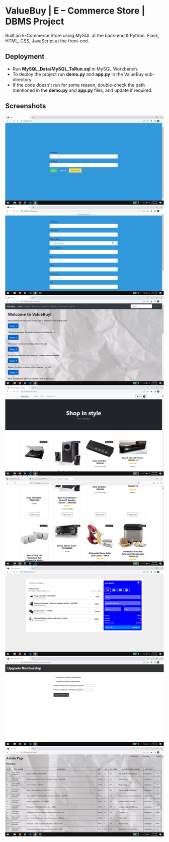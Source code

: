 
# ValueBuy | E – Commerce Store | DBMS Project

Built an E-Commerce Store using MySQL at the back-end & Python, Flask, HTML, CSS, JavaScript at the front-end.


## Deployment
* Run **MySQL_Data/MySQL_ToRun.sql** in MySQL Workbench.
* To deploy the project run **demo.py** and **app.py** in the ValueBuy sub-directory.
* If the code doesn't run for some reason, double-check the path mentioned in the **demo.py** and **app.py** files, and update if required.



## Screenshots

![login_signup](https://github.com/nikhil21268/ValueBuy/blob/main/Screenshots/loginSignup.PNG)
![signup](https://github.com/nikhil21268/ValueBuy/blob/main/Screenshots/signUp.PNG)
![queries_assmt](https://github.com/nikhil21268/ValueBuy/blob/main/Screenshots/queries.PNG)
![prods](https://github.com/nikhil21268/ValueBuy/blob/main/Screenshots/products1.PNG)
![prods_add_to_cart](https://github.com/nikhil21268/ValueBuy/blob/main/Screenshots/products2.PNG)
![cart](https://github.com/nikhil21268/ValueBuy/blob/main/Screenshots/cart.PNG)
![upgrade_membership](https://github.com/nikhil21268/ValueBuy/blob/main/Screenshots/upgradeMembership.PNG)
![admin](https://github.com/nikhil21268/ValueBuy/blob/main/Screenshots/admin.PNG)


